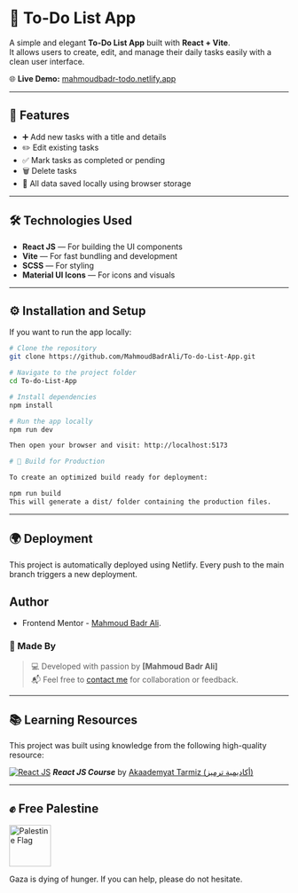# 📝 To-Do List App

A simple and elegant **To-Do List App** built with **React + Vite**.  
It allows users to create, edit, and manage their daily tasks easily with a clean user interface.

🌐 **Live Demo:** [mahmoudbadr-todo.netlify.app](https://mahmoudbadr-todo.netlify.app)

---

## 🚀 Features
- ➕ Add new tasks with a title and details  
- ✏️ Edit existing tasks  
- ✅ Mark tasks as completed or pending  
- 🗑️ Delete tasks  
- 💾 All data saved locally using browser storage  

---

## 🛠️ Technologies Used
- **React JS** — For building the UI components  
- **Vite** — For fast bundling and development  
- **SCSS** — For styling  
- **Material UI Icons** — For icons and visuals  

---

## ⚙️ Installation and Setup
If you want to run the app locally:

```bash
# Clone the repository
git clone https://github.com/MahmoudBadrAli/To-do-List-App.git

# Navigate to the project folder
cd To-do-List-App

# Install dependencies
npm install

# Run the app locally
npm run dev

Then open your browser and visit: http://localhost:5173

# 🧩 Build for Production

To create an optimized build ready for deployment:

npm run build
This will generate a dist/ folder containing the production files.
```

---

## 🌍 Deployment

This project is automatically deployed using Netlify.
Every push to the main branch triggers a new deployment.

## Author

- Frontend Mentor - [Mahmoud Badr Ali](https://www.frontendmentor.io/profile/MahmoudBadrAli).

### 👤 Made By
> 💻 Developed with passion by **[Mahmoud Badr Ali]**  
> 📬 Feel free to [contact me](mailto:mahmoudbadrali15@gmail.com) for collaboration or feedback.

---

## 📚 Learning Resources
This project was built using knowledge from the following high-quality resource:

[![React JS](https://img.icons8.com/color/48/000000/react-native.png)](https://www.youtube.com/watch?v=ihRRf3EjTV8&list=PLYyqC4bNbCIdSZ-JayMLl4WO2Cr995vyS)  ***React JS Course*** by [Akaademyat Tarmiz (أكاديمية ترميز)](https://www.youtube.com/@tarmeez)

---

## ✊ Free Palestine
<p align="left">
  <img src="https://upload.wikimedia.org/wikipedia/commons/0/00/Flag_of_Palestine.svg" alt="Palestine Flag" width="75" style="vertical-align: middle; margin-right: 10px;"/>
</p>
Gaza is dying of hunger. If you can help, please do not hesitate.

